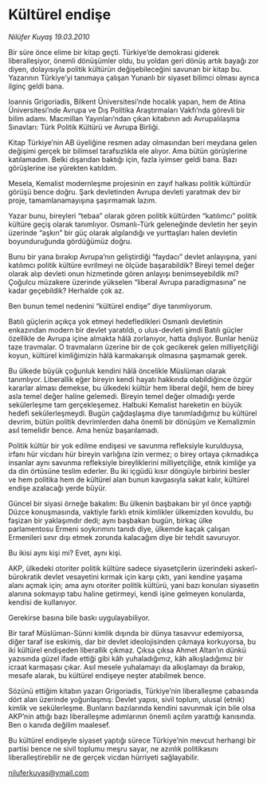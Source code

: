 # Kültürel endişe

*Nilüfer Kuyaş 19.03.2010*

<div class="yazi"><p>Bir süre önce elime bir kitap geçti. Türkiye’de demokrasi giderek liberalleşiyor, önemli dönüşümler oldu, bu yoldan geri dönüş artık bayağı zor diyen, dolayısıyla politik kültürün değişebileceğini savunan bir kitap bu. Yazarının Türkiye’yi tanımaya çalışan Yunanlı bir siyaset bilimci olması ayrıca ilginç geldi bana.</p>
<p>Ioannis Grigoriadis, Bilkent Üniversitesi’nde hocalık yapan, hem de Atina Üniversitesi’nde Avrupa ve Dış Politika Araştırmaları Vakfı’nda görevli bir bilim adamı. Macmillan Yayınları’ndan çıkan kitabının adı Avrupalılaşma Sınavları: Türk Politik Kültürü ve Avrupa Birliği.</p>
<p>Kitap Türkiye’nin AB üyeliğine resmen aday olmasından beri meydana gelen değişimi gerçek bir bilimsel tarafsızlıkla ele alıyor. Ama bütün görüşlerine katılamadım. Belki dışarıdan baktığı için, fazla iyimser geldi bana. Bazı görüşlerine ise yürekten katıldım.</p>
<p>Mesela, Kemalist modernleşme projesinin en zayıf halkası politik kültürdür görüşü bence doğru. Şark devletinden Avrupa devleti yaratmak dev bir proje, tamamlanamayışına şaşırmamak lazım.</p>
<p>Yazar bunu, bireyleri “tebaa” olarak gören politik kültürden “katılımcı” politik kültüre geçiş olarak tanımlıyor. Osmanlı-Türk geleneğinde devletin her şeyin üzerinde “aşkın” bir güç olarak algılandığı ve yurttaşları halen devletin boyunduruğunda gördüğümüz doğru.</p>
<p>Bunu bir yana bırakıp Avrupa’nın geliştirdiği “faydacı” devlet anlayışına, yani katılımcı politik kültüre evrilmeyi ne ölçüde başarabildik? Bireyi temel değer olarak alıp devleti onun hizmetinde gören anlayışı benimseyebildik mi? Çoğulcu müzakere üzerinde yükselen “liberal Avrupa paradigmasına” ne kadar geçebildik? Herhalde çok az.</p>
<p>Ben bunun temel nedenini “kültürel endişe” diye tanımlıyorum.</p>
<p>Batılı güçlerin açıkça yok etmeyi hedefledikleri Osmanlı devletinin enkazından modern bir devlet yaratıldı, o ulus-devleti şimdi Batılı güçler özellikle de Avrupa içine almakta hâlâ zorlanıyor, hatta dışlıyor. Bunlar henüz taze travmalar. O travmaların üzerine bir de çok gecikerek gelen milliyetçiliği koyun, kültürel kimliğimizin hâlâ karmakarışık olmasına şaşmamak gerek.</p>
<p>Bu ülkede büyük çoğunluk kendini hâlâ öncelikle Müslüman olarak tanımlıyor. Liberallik eğer bireyin kendi hayatı hakkında olabildiğince özgür kararlar alması demekse, bu ülkedeki kültür hem liberal değil, hem de birey asla temel değer haline gelemedi. Bireyin temel değer olmadığı yerde sekülerleşme tam gerçekleşemez. Halbuki Kemalist hareketin en büyük hedefi sekülerleşmeydi. Bugün çağdaşlaşma diye tanımladığımız bu kültürel devrim, bütün politik devrimlerden daha önemli bir dönüşüm ve Kemalizmin asıl temelidir bence. Ama henüz başarılamadı.</p>
<p>Politik kültür bir yok edilme endişesi ve savunma refleksiyle kurulduysa, irfanı hür vicdanı hür bireyin varlığına izin vermez; o birey ortaya çıkmadıkça insanlar aynı savunma refleksiyle bireyliklerini milliyetçiliğe, etnik kimliğe ya da din örtüsüne teslim ederler. Bu iki içgüdü kısır döngüyle birbirini besler ve hem politika hem de kültürel alan bunun kavgasıyla sakat kalır, kültürel endişe azalacağı yerde büyür.</p>
<p>Güncel bir siyasi örneğe bakalım: Bu ülkenin başbakanı bir yıl önce yaptığı Düzce konuşmasında, vaktiyle farklı etnik kimlikler ülkemizden kovuldu, bu faşizan bir yaklaşımdır dedi; aynı başbakan bugün, birkaç ülke parlamentosu Ermeni soykırımını tanıdı diye, ülkemde kaçak çalışan Ermenileri sınır dışı etmek zorunda kalacağım diye bir tehdit savuruyor.</p>
<p>Bu ikisi aynı kişi mi? Evet, aynı kişi.</p>
<p>AKP, ülkedeki otoriter politik kültüre sadece siyasetçilerin üzerindeki askerî-bürokratik devlet vesayetini kırmak için karşı çıktı, yani kendine yaşama alanı açmak için; ama aynı otoriter politik kültürü, yani bazı konuları siyasetin alanına sokmayıp tabu haline getirmeyi, kendi işine gelmeyen konularda, kendisi de kullanıyor.</p>
<p>Gerekirse basına bile baskı uygulayabiliyor.</p>
<p>Bir taraf Müslüman-Sünni kimlik dışında bir dünya tasavvur edemiyorsa, diğer taraf ise eskimiş, dar bir devlet ideolojisinden çıkmaya korkuyorsa, bu iki kültürel endişeden liberallik çıkmaz. Çıksa çıksa Ahmet Altan’ın dünkü yazısında güzel ifade ettiği gibi kâh yuhaladığımız, kâh alkışladığımız bir icraat karmaşası çıkar. Asıl mesele yuhalamayı da alkışlamayı da bırakıp, mesafe alarak, bu kültürel endişeye neşter atabilmek bence.</p>
<p>Sözünü ettiğim kitabın yazarı Grigoriadis, Türkiye’nin liberalleşme çabasında dört alan üzerinde yoğunlaşmış: Devlet yapısı, sivil toplum, ulusal (etnik) kimlik ve sekülerleşme. Bunların bazılarında kendini savunmak için bile olsa AKP’nin attığı bazı liberalleşme adımlarının önemli açılım yarattığı kanısında. Ben o kanıda değilim maalesef.</p>
<p>Bu kültürel endişeyle siyaset yaptığı sürece Türkiye’nin mevcut herhangi bir partisi bence ne sivil toplumu meşru sayar, ne azınlık politikasını liberalleştirebilir ne de gerçek vicdan hürriyeti sağlayabilir.</p>
<p><a href="mailto:niluferkuyas@ymail.com">niluferkuyas@ymail.com</a></p>
</div>
